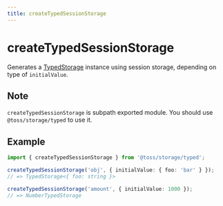 ```yaml
---
title: createTypedSessionStorage
---
```


# createTypedSessionStorage

Generates a [TypedStorage](/libraries/common/storage/src/typed/storages/typedstorage.i18n) instance using session storage, depending on type of `initialValue`.

## Note

`createTypedSessionStorage` is subpath exported module. You should use `@toss/storage/typed` to use it.

## Example

```typescript
import { createTypedSessionStorage } from '@toss/storage/typed';

createTypedSessionStorage('obj', { initialValue: { foo: 'bar' } });
// => TypedStorage<{ foo: string }>

createTypedSessionStorage('amount', { initialValue: 1000 });
// => NumberTypedStorage
```
